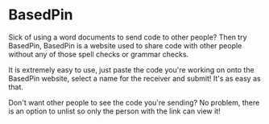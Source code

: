 # BasedPin

Sick of using a word documents to send code to other people? Then try BasedPin, 
BasedPin is a website used to share code with other people without any of those spell checks or grammar checks.

It is extremely easy to use, just paste the code you're working on onto the BasedPin website, select a name
for the receiver and submit! It's as easy as that.

Don't want other people to see the code you're sending? No problem, there is an option to unlist so only
the person with the link can view it! 

